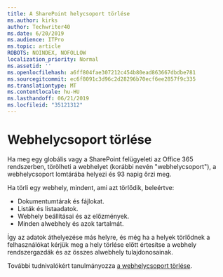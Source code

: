 ```yaml
---
title: A SharePoint helycsoport törlése
ms.author: kirks
author: Techwriter40
ms.date: 6/20/2019
ms.audience: ITPro
ms.topic: article
ROBOTS: NOINDEX, NOFOLLOW
localization_priority: Normal
ms.assetid: ''
ms.openlocfilehash: a6ff804fae307212c454b80ead863667dbdbe781
ms.sourcegitcommit: ec6f8091c3d96c2d28296b70ecf6ee2857f9c335
ms.translationtype: MT
ms.contentlocale: hu-HU
ms.lasthandoff: 06/21/2019
ms.locfileid: "35121312"
---
```

# <a name="delete-a-site-collection"></a>Webhelycsoport törlése

Ha meg egy globális vagy a SharePoint felügyeleti az Office 365 rendszerben, törölheti a webhelyet (korábbi nevén "webhelycsoport"), a webhelycsoport lomtárába helyezi és 93 napig őrzi meg. 

Ha törli egy webhely, mindent, ami azt törlődik, beleértve:

- Dokumentumtárak és fájlokat.
- Listák és listaadatok.
- Webhely beállításai és az előzmények.
- Minden alwebhely és azok tartalmát.

Így az adatok áthelyezése más helyre, és még ha a helyek törlődnek a felhasználókat kérjük meg a hely törlése előtt értesítse a webhely rendszergazdák és az összes alwebhely tulajdonosainak. 

További tudnivalókért tanulmányozza [a webhelycsoport törlése](https://docs.microsoft.com/en-us/sharepoint/delete-site-collection). 